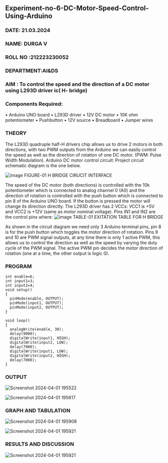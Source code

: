 ## Experiment-no-6-DC-Motor-Speed-Control-Using-Arduino
###  DATE: 21.03.2024

###  NAME: DURGA V
###  ROLL NO :212223230052
###  DEPARTMENT:AI&DS

### AIM : To control the speed and the direction of a DC motor using L293D driver ic( H- bridge)

### Components Required:
•	Arduino UNO board
•	L293D driver
•	12V DC motor
•	10K ohm potentiometer
•	Pushbutton
•	12V source
•	Breadboard
•	Jumper wires
### THEORY 
The L293D quadruple half-H drivers chip allows us to drive 2 motors in both directions, with two PWM outputs from the Arduino we can easily control the speed as well as the direction of rotation of one DC motor. (PWM: Pulse Width Modulation).
Arduino DC motor control circuit:
Project circuit schematic diagram is the one below.

![image](https://user-images.githubusercontent.com/36288975/167763051-b230c183-afc5-46f2-ba95-0f95e10dd6c9.png)
FIGURE-01 H BRIDGE CIRUCIT INTERFACE 
 
The speed of the DC motor (both directions) is controlled with the 10k potentiometer which is connected to analog channel 0 (A0) and the direction of rotation is controlled with the push button which is connected to pin 8 of the Arduino UNO board. If the button is pressed the motor will change its direction directly.
The L293D driver has 2 VCCs: VCC1 is +5V and VCC2 is +12V (same as motor nominal voltage). Pins IN1 and IN2 are the control pins where:
![image](https://user-images.githubusercontent.com/36288975/167763120-1421c2c5-8381-49eb-b376-03f6e1113b7a.png)
TABLE-01 EXITATION TABLE FOR H BRIDGE 

As shown in the circuit diagram we need only 3 Arduino terminal pins, pin 8 is for the push button which toggles the motor direction of rotation. Pins 9 and 10 are PWM signal outputs, at any time there is only 1 active PWM, this allows us to control the direction as well as the speed by varying the duty cycle of the PWM signal. The active PWM pin decides the motor direction of rotation (one at a time, the other output is logic 0).

### PROGRAM 

```
int enable=6;
int input1=3;
int input2=4;
void setup()
{
  pinMode(enable, OUTPUT);
  pinMode(input1, OUTPUT);
  pinMode(input2, OUTPUT);
}

void loop()
{
  analogWrite(enable, 30);
  delay(9000); 
  digitalWrite(input1, HIGH);
  digitalWrite(input2, LOW);
  delay(7000);
  digitalWrite(input1, LOW);
  digitalWrite(input2, HIGH);
  delay(7000);
}
```

### OUTPUT

![Screenshot 2024-04-01 195522](https://github.com/DurgaV240106/Experiment-no-7-DC-Motor-Speed-Control-Using-Arduino/assets/144870878/8fb6f125-cadd-4ff8-9f21-dbc50c3cfe74)

![Screenshot 2024-04-01 195617](https://github.com/DurgaV240106/Experiment-no-7-DC-Motor-Speed-Control-Using-Arduino/assets/144870878/58a968a1-ff3c-4ca5-aa45-a73f78416670)



### GRAPH AND TABULATION 

![Screenshot 2024-04-01 195908](https://github.com/DurgaV240106/Experiment-no-7-DC-Motor-Speed-Control-Using-Arduino/assets/144870878/8466feda-b774-41c4-80c7-fdccac1c54cf)

![Screenshot 2024-04-01 195921](https://github.com/DurgaV240106/Experiment-no-7-DC-Motor-Speed-Control-Using-Arduino/assets/144870878/097f2199-11f2-474a-a843-ad7a175b74e6)





### RESULTS AND DISCUSSION 

![Screenshot 2024-04-01 195921](https://github.com/DurgaV240106/Experiment-no-7-DC-Motor-Speed-Control-Using-Arduino/assets/144870878/41a2d81a-f0e2-472b-b2fa-7802fb5df1cf)
